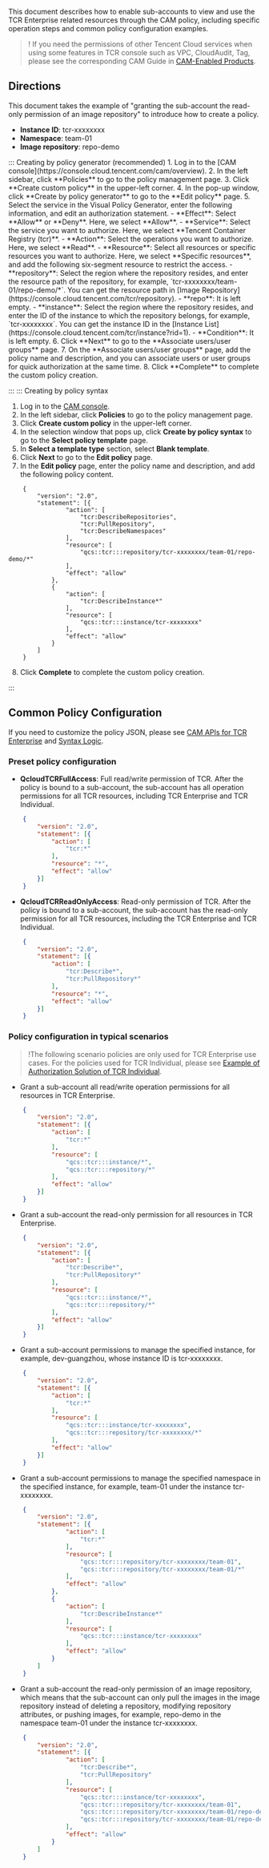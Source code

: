 This document describes how to enable sub-accounts to view and use the TCR Enterprise related resources through the CAM policy, including specific operation steps and common policy configuration examples.

>! If you need the permissions of other Tencent Cloud services when using some features in TCR console such as VPC, CloudAudit, Tag, please see the corresponding CAM Guide in [CAM-Enabled Products](https://intl.cloud.tencent.com/document/product/598/10588).



## Directions
This document takes the example of "granting the sub-account the read-only permission of an image repository" to introduce how to create a policy.

- **Instance ID**: tcr-xxxxxxxx
- **Namespace**: team-01
- **Image repository**: repo-demo

<dx-tabs>
::: Creating by policy generator (recommended)
1. Log in to the [CAM console](https://console.cloud.tencent.com/cam/overview).
2. In the left sidebar, click **Policies** to go to the policy management page.
3. Click **Create custom policy** in the upper-left corner.
4. In the pop-up window, click **Create by policy generator** to go to the **Edit policy** page.
5. Select the service in the Visual Policy Generator, enter the following information, and edit an authorization statement. 
 - **Effect**: Select **Allow** or **Deny**. Here, we select **Allow**.
 - **Service**: Select the service you want to authorize. Here, we select **Tencent Container Registry (tcr)**.
 - **Action**: Select the operations you want to authorize. Here, we select **Read**.
 - **Resource**: Select all resources or specific resources you want to authorize. Here, we select **Specific resources**, and add the following six-segment resource to restrict the access.
	 - **repository**: Select the region where the repository resides, and enter the resource path of the repository, for example, `tcr-xxxxxxxx/team-01/repo-demo/*`. You can get the resource path in [Image Repository](https://console.cloud.tencent.com/tcr/repository).
	 - **repo**: It is left empty.
	 - **instance**: Select the region where the repository resides, and enter the ID of the instance to which the repository belongs, for example, `tcr-xxxxxxxx`. You can get the instance ID in the [Instance List](https://console.cloud.tencent.com/tcr/instance?rid=1).
 - **Condition**: It is left empty.
6. Click **Next** to go to the **Associate users/user groups** page.
7. On the **Associate users/user groups** page, add the policy name and description, and you can associate users or user groups for quick authorization at the same time.
8. Click **Complete** to complete the custom policy creation.


:::
::: Creating by policy syntax
1. Log in to the [CAM console](https://console.cloud.tencent.com/cam/overview).
2. In the left sidebar, click **Policies** to go to the policy management page.
3. Click **Create custom policy** in the upper-left corner.
4. In the selection window that pops up, click **Create by policy syntax** to go to the **Select policy template** page.
5. In **Select a template type** section, select **Blank template**.
6. Click **Next** to go to the **Edit policy** page.
7. In the **Edit policy** page, enter the policy name and description, and add the following policy content.
```
	{
		"version": "2.0",
		"statement": [{
				"action": [
					"tcr:DescribeRepositories",
					"tcr:PullRepository",
					"tcr:DescribeNamespaces"
				],
				"resource": [
					"qcs::tcr:::repository/tcr-xxxxxxxx/team-01/repo-demo/*"
				],
				"effect": "allow"
			},
			{
				"action": [
					"tcr:DescribeInstance*"				
				],
				"resource": [
					"qcs::tcr:::instance/tcr-xxxxxxxx"
				],
				"effect": "allow"
			}
		]
	}
```
8. Click **Complete** to complete the custom policy creation.


:::
</dx-tabs>


















## Common Policy Configuration

If you need to customize the policy JSON, please see [CAM APIs for TCR Enterprise](https://intl.cloud.tencent.com/document/product/1051/39860) and [Syntax Logic](https://intl.cloud.tencent.com/document/product/598/10603).

### Preset policy configuration
- **QcloudTCRFullAccess**: Full read/write permission of TCR.
After the policy is bound to a sub-account, the sub-account has all operation permissions for all TCR resources, including TCR Enterprise and TCR Individual.
```json
	{
		"version": "2.0",
		"statement": [{
			"action": [
				"tcr:*"
			],
			"resource": "*",
			"effect": "allow"
		}]
	}
```
- **QcloudTCRReadOnlyAccess**: Read-only permission of TCR.
After the policy is bound to a sub-account, the sub-account has the read-only permission for all TCR resources, including the TCR Enterprise and TCR Individual.
```json
	{
		"version": "2.0",
		"statement": [{
			"action": [
				"tcr:Describe*",
				"tcr:PullRepository*"
			],
			"resource": "*",
			"effect": "allow"
		}]
	}
```

### Policy configuration in typical scenarios
>!The following scenario policies are only used for TCR Enterprise use cases. For the policies used for TCR Individual, please see [Example of Authorization Solution of TCR Individual](https://intl.cloud.tencent.com/document/product/1051/37250).
>
- Grant a sub-account all read/write operation permissions for all resources in TCR Enterprise.
```json
	{
		"version": "2.0",
		"statement": [{
			"action": [
				"tcr:*"
			],
			"resource": [
				"qcs::tcr:::instance/*",
				"qcs::tcr:::repository/*"
			],
			"effect": "allow"
		}]
	}
```
- Grant a sub-account the read-only permission for all resources in TCR Enterprise.
```json
	{
		"version": "2.0",
		"statement": [{
			"action": [
				"tcr:Describe*",
				"tcr:PullRepository*"
			],
			"resource": [
				"qcs::tcr:::instance/*",
				"qcs::tcr:::repository/*"
			],
			"effect": "allow"
		}]
	}
```
- Grant a sub-account permissions to manage the specified instance, for example, dev-guangzhou, whose instance ID is tcr-xxxxxxxx.
```json
	{
		"version": "2.0",
		"statement": [{
			"action": [
				"tcr:*"
			],
			"resource": [
				"qcs::tcr:::instance/tcr-xxxxxxxx",
				"qcs::tcr:::repository/tcr-xxxxxxxx/*"
			],
			"effect": "allow"
		}]
	}
```
- Grant a sub-account permissions to manage the specified namespace in the specified instance, for example, team-01 under the instance tcr-xxxxxxxx.
```json
	{
		"version": "2.0",
		"statement": [{
				"action": [
					"tcr:*"
				],
				"resource": [
					"qcs::tcr:::repository/tcr-xxxxxxxx/team-01",
					"qcs::tcr:::repository/tcr-xxxxxxxx/team-01/*"
				],
				"effect": "allow"
			},
			{
				"action": [
					"tcr:DescribeInstance*"
				],
				"resource": [
					"qcs::tcr:::instance/tcr-xxxxxxxx"
				],
				"effect": "allow"
			}
		]
	}
```
- Grant a sub-account the read-only permission of an image repository, which means that the sub-account can only pull the images in the image repository instead of deleting a repository, modifying repository attributes, or pushing images, for example, repo-demo in the namespace team-01 under the instance tcr-xxxxxxxx.
```json
	{
		"version": "2.0",
		"statement": [{
				"action": [
					"tcr:Describe*",
					"tcr:PullRepository"
				],
				"resource": [
					"qcs::tcr:::instance/tcr-xxxxxxxx",
					"qcs::tcr:::repository/tcr-xxxxxxxx/team-01",
					"qcs::tcr:::repository/tcr-xxxxxxxx/team-01/repo-demo",
					"qcs::tcr:::repository/tcr-xxxxxxxx/team-01/repo-demo/*"
				],
				"effect": "allow"
			}
		]
	}
```

